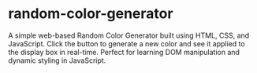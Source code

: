 # random-color-generator
A simple web-based Random Color Generator built using HTML, CSS, and JavaScript. Click the button to generate a new color and see it applied to the display box in real-time. Perfect for learning DOM manipulation and dynamic styling in JavaScript.

